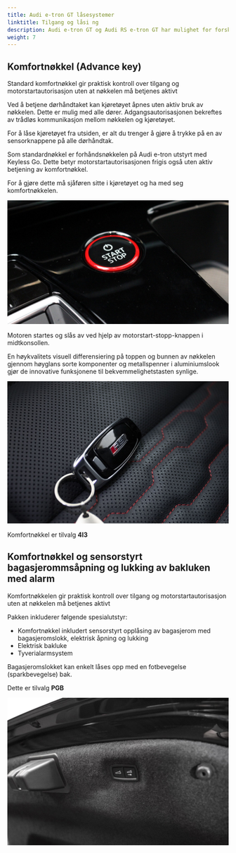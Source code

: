 ```yaml
---
title: Audi e-tron GT låsesystemer
linktitle: Tilgang og låsi ng
description: Audi e-tron GT og Audi RS e-tron GT har mulighet for forskjellige låsesystemer.
weight: 7
---
```


## Komfortnøkkel (Advance key) 

Standard komfortnøkkel gir praktisk kontroll over tilgang og motorstartautorisasjon uten at nøkkelen må betjenes aktivt

Ved å betjene dørhåndtaket kan kjøretøyet åpnes uten aktiv bruk av nøkkelen. Dette er mulig med alle dører. Adgangsautorisasjonen bekreftes av trådløs kommunikasjon mellom nøkkelen og kjøretøyet.

For å låse kjøretøyet fra utsiden, er alt du trenger å gjøre å trykke på en av sensorknappene på alle dørhåndtak.

Som standardnøkkel er forhåndsnøkkelen på Audi e-tron utstyrt med Keyless Go. Dette betyr
motorstartautorisasjonen frigis også uten aktiv betjening av komfortnøkkel.

For å gjøre dette må sjåføren sitte i kjøretøyet og ha med seg komfortnøkkelen.

![Start-knapp](startbutton.jpg "Midtkonsoll med start-stopp-knapp")

Motoren startes og slås av ved hjelp av motorstart-stopp-knappen i midtkonsollen.

En høykvalitets visuell differensiering på toppen og bunnen av nøkkelen gjennom høyglans sorte komponenter og metallspenner i aluminiumslook gjør de innovative funksjonene til bekvemmelighetstasten synlige.

![Advance key](advancekey.jpg "Audi Advance key")

Komfortnøkkel er tilvalg **4I3**

## Komfortnøkkel og sensorstyrt bagasjerommsåpning og lukking av bakluken med alarm

Komfortnøkkelen gir praktisk kontroll over tilgang og motorstartautorisasjon uten at nøkkelen må betjenes aktivt

Pakken inkluderer følgende spesialutstyr:

- Komfortnøkkel inkludert sensorstyrt opplåsing av bagasjerom med bagasjeromslokk, elektrisk åpning og lukking
- Elektrisk bakluke
- Tyverialarmsystem

Bagasjeromslokket kan enkelt låses opp med en fotbevegelse (sparkbevegelse) bak.

Dette er tilvalg **PGB**

![Baklukelåsing](tailgate_buttons.jpg "Bakluken kan lukkes med knapper og låses")